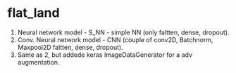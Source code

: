 # flat_land

1. Neural network model - S_NN - simple NN (only faltten, dense, dropout).
2. Conv. Neural network model - CNN (couple of conv2D, Batchnorm, Maxpool2D faltten, dense, dropout).
3. Same as 2, but addede keras ImageDataGenerator for a adv augmentation.
